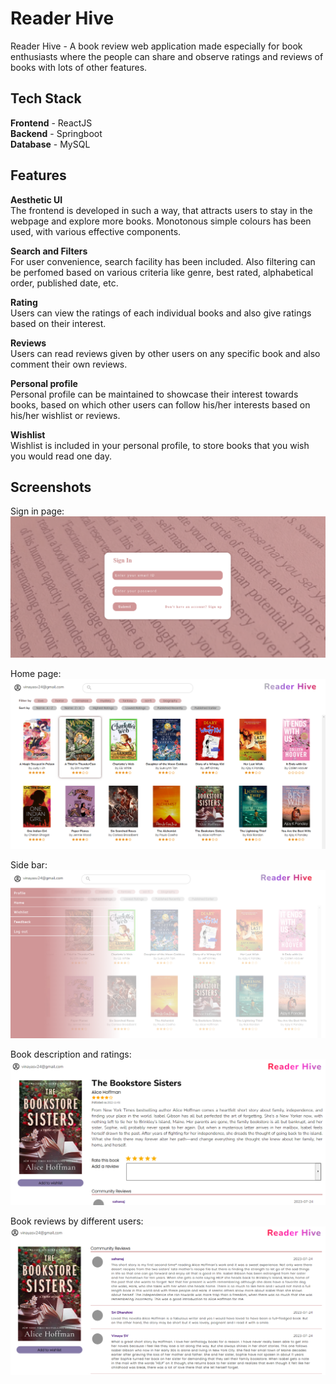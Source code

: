 
# Reader Hive 

Reader Hive - A book review web application made especially for book enthusiasts where the people can share and observe ratings and reviews of books with lots of other features.
## Tech Stack
__Frontend__ - ReactJS\
__Backend__ - Springboot\
__Database__ - MySQL
## Features

__Aesthetic UI__ \
The frontend is developed in such a way, that attracts users to stay in the webpage and explore more books. Monotonous simple colours has been used, with various effective components.

 
__Search and Filters__ \
For user convenience, search facility has been included. Also filtering can be perfomed based on various criteria like genre, best rated, alphabetical order, published date, etc.

__Rating__ \
Users can view the ratings of each individual books and also give ratings based on their interest.

__Reviews__\
Users can read reviews given by other users on any specific book and also comment their own reviews.

__Personal profile__\
Personal profile can be maintained to showcase their interest towards books, based on which other users can follow his/her interests based on his/her wishlist or reviews.

__Wishlist__\
Wishlist is included in your personal profile, to store books that you wish you would read one day. 
## Screenshots
Sign in page:
![alt text](https://github.com/vinaya-sv/Book-Review-Application/blob/main/Screenshots/sign%20in.png?raw=true)

Home page:
![alt text](https://github.com/vinaya-sv/Book-Review-Application/blob/main/Screenshots/home.png?raw=true)

Side bar:
![alt text](https://github.com/vinaya-sv/Book-Review-Application/blob/main/Screenshots/Sidebar.png?raw=true)

Book description and ratings:
![alt text](https://github.com/vinaya-sv/Book-Review-Application/blob/main/Screenshots/book_description.png?raw=true)

Book reviews by different users:
![alt text](https://github.com/vinaya-sv/Book-Review-Application/blob/main/Screenshots/book_review.png?raw=true)
